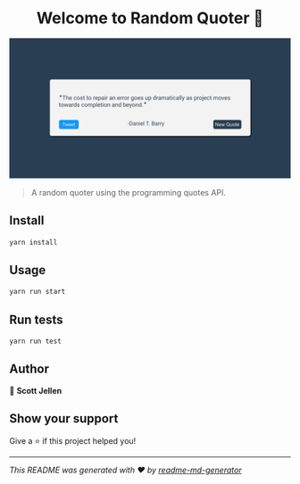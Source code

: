 <h1 align="center">Welcome to Random Quoter 👋</h1>


![screenshot](https://github.com/SJellen/random-quote/blob/master/public/ScreenShot.png)


> A random quoter using the programming quotes API.

## Install

```sh
yarn install
```

## Usage

```sh
yarn run start
```

## Run tests

```sh
yarn run test
```

## Author

👤 **Scott Jellen**


## Show your support

Give a ⭐️ if this project helped you!

***
_This README was generated with ❤️ by [readme-md-generator](https://github.com/kefranabg/readme-md-generator)_
